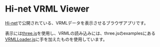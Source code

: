 # Hi-net VRML Viewer

<a href="http://www.hinet.bosai.go.jp">Hi-net</a>で公開されている、VRMLデータを表示させるブラウザアプリです。

表示には<a href="http://threejs.org">three.js</a>を使用し、VRMLの読み込みには、three.jsのexamplesにある<a href="https://github.com/mrdoob/three.js/blob/dev/examples/js/loaders/VRMLLoader.js">VRMLLoader.js</a>に手を加えたものを使用しています。
